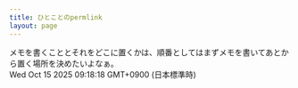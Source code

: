 ```yaml
---
title: ひとことのpermlink
layout: page
---
```

<div class="box" dt="1760487498075">
  メモを書くこととそれをどこに置くかは、順番としてはまずメモを書いてあとから置く場所を決めたいよなぁ。
  <div class="content is-small">Wed Oct 15 2025 09:18:18 GMT+0900 (日本標準時)</div>
</div>